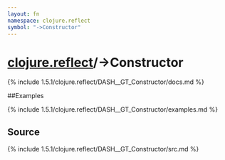 ```yaml
---
layout: fn
namespace: clojure.reflect
symbol: "->Constructor"
---
```


# [clojure.reflect](../)/->Constructor

{% include 1.5.1/clojure.reflect/DASH__GT_Constructor/docs.md %}

##Examples

{% include 1.5.1/clojure.reflect/DASH__GT_Constructor/examples.md %}
## Source
{% include 1.5.1/clojure.reflect/DASH__GT_Constructor/src.md %}

